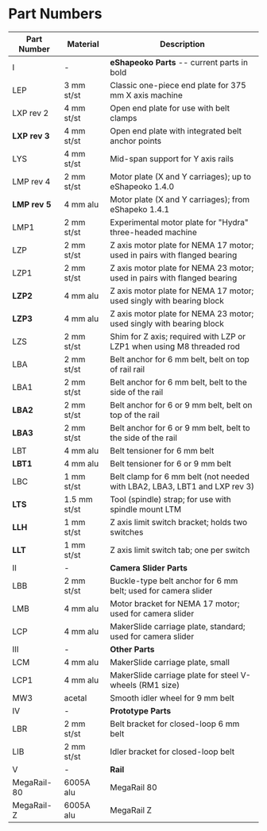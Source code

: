 Part Numbers
=====

Part Number | Material | Description
-------- | --- | ---
I | - | **eShapeoko Parts** -- current parts in bold
LEP  | 3 mm st/st | Classic one-piece end plate for 375 mm X axis machine
LXP rev 2     | 4 mm st/st | Open end plate for use with belt clamps
**LXP rev 3** | 4 mm st/st | Open end plate with integrated belt anchor points
LYS           | 4 mm st/st | Mid-span support for Y axis rails
LMP rev 4     | 2 mm st/st | Motor plate (X and Y carriages); up to eShapeoko 1.4.0
**LMP rev 5** | 4 mm alu   | Motor plate (X and Y carriages); from eShapeko 1.4.1
LMP1          | 2 mm st/st | Experimental motor plate for "Hydra" three-headed machine
LZP      | 2 mm st/st | Z axis motor plate for NEMA 17 motor; used in pairs with flanged bearing
LZP1     | 2 mm st/st | Z axis motor plate for NEMA 23 motor; used in pairs with flanged bearing
**LZP2** | 4 mm alu   | Z axis motor plate for NEMA 17 motor; used singly with bearing block
**LZP3** | 4 mm alu   | Z axis motor plate for NEMA 23 motor; used singly with bearing block
LZS      | 2 mm st/st | Shim for Z axis; required with LZP or LZP1 when using M8 threaded rod
LBA      | 2 mm st/st | Belt anchor for 6 mm belt, belt on top of rail rail
LBA1     | 2 mm st/st | Belt anchor for 6 mm belt, belt to the side of the rail
**LBA2** | 2 mm st/st | Belt anchor for 6 or 9 mm belt, belt on top of the rail
**LBA3** | 2 mm st/st | Belt anchor for 6 or 9 mm belt, belt to the side of the rail
LBT      | 4 mm alu   | Belt tensioner for 6 mm belt
**LBT1** | 4 mm alu   | Belt tensioner for 6 or 9 mm belt
LBC      | 1 mm st/st | Belt clamp for 6 mm belt (not needed with LBA2, LBA3, LBT1 and LXP rev 3)
**LTS**  | 1.5 mm st/st | Tool (spindle) strap; for use with spindle mount LTM
**LLH**  | 1 mm st/st | Z axis limit switch bracket; holds two switches
**LLT**  | 1 mm st/st | Z axis limit switch tab; one per switch
II | - | **Camera Slider Parts**
LBB  | 2 mm st/st | Buckle-type belt anchor for 6 mm belt; used for camera slider
LMB  | 4 mm alu   | Motor bracket for NEMA 17 motor; used for camera slider
LCP  | 4 mm alu   | MakerSlide carriage plate, standard; used for camera slider
III | - | **Other Parts**
LCM  | 4 mm alu   | MakerSlide carriage plate, small
LCP1 | 4 mm alu   | MakerSlide carriage plate for steel V-wheels (RM1 size)
MW3  | acetal     | Smooth idler wheel for 9 mm belt
IV | - | **Prototype Parts**
LBR  | 2 mm st/st | Belt bracket for closed-loop 6 mm belt
LIB  | 2 mm st/st | Idler bracket for closed-loop belt
V | - | **Rail**
MegaRail-80 | 6005A alu | MegaRail 80
MegaRail-Z  | 6005A alu | MegaRail Z
